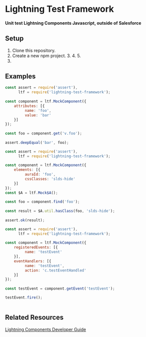 Lightning Test Framework
=====================

#### Unit test Lightning Components Javascript, outside of Salesforce

Setup
--------

 1. Clone this repository.
 2. Create a new npm project.
     3. 
     4. 
     5. 
 6. 

Examples
--------
```javascript
const assert = require('assert'),
      ltf = require('lightning-test-framework');
 
const component = ltf.MockComponent({
    attributes: [{
         name: 'foo',
         value: 'bar'
    }]
});
 
const foo = component.get('v.foo');
 
assert.deepEqual('bar', foo);
```
```javascript
const assert = require('assert'),
      ltf = require('lightning-test-framework');
 
const component = ltf.MockComponent({
    elements: [{
         auraId: 'foo',
         cssClasses: 'slds-hide'
    }]
});
const $A = ltf.Mock$A();
 
const foo = component.find('foo');
 
const result = $A.util.hasClass(foo, 'slds-hide');
 
assert.ok(result);
```
```javascript
const assert = require('assert'),
      ltf = require('lightning-test-framework');
 
const component = ltf.MockComponent({
    registeredEvents: [{
         name: 'testEvent'
    }],
    eventHandlers: [{
         name: 'testEvent',
         action: 'c.testEventHandled' 
    }]
});
 
const testEvent = component.getEvent('testEvent');

testEvent.fire();
 
```

Related Resources
--------
[Lightning Components Developer Guide](https://developer.salesforce.com/docs/atlas.en-us.lightning.meta/lightning/components_overview.htm)

